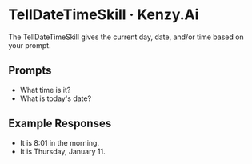 # TellDateTimeSkill &middot; Kenzy.Ai

The TellDateTimeSkill gives the current day, date, and/or time based on your prompt.

## Prompts

* What time is it?
* What is today's date?

## Example Responses

* It is 8:01 in the morning.
* It is Thursday, January 11.
